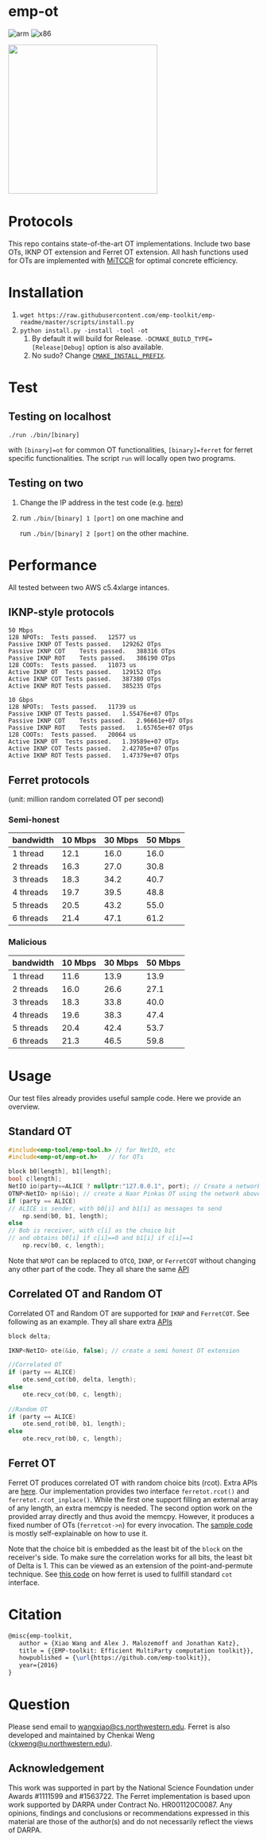 # emp-ot 
![arm](https://github.com/emp-toolkit/emp-ot/workflows/arm/badge.svg)
![x86](https://github.com/emp-toolkit/emp-ot/workflows/x86/badge.svg)

<img src="https://raw.githubusercontent.com/emp-toolkit/emp-readme/master/art/logo-full.jpg" width=300px/>

Protocols
=====
This repo contains state-of-the-art OT implementations. Include two base OTs, IKNP OT extension and Ferret OT extension. All hash functions used for OTs are implemented with [MiTCCR](https://github.com/emp-toolkit/emp-tool/blob/master/emp-tool/utils/mitccrh.h#L8) for optimal concrete efficiency.

Installation
=====

1. `wget https://raw.githubusercontent.com/emp-toolkit/emp-readme/master/scripts/install.py`
2. `python install.py -install -tool -ot`
    1. By default it will build for Release. `-DCMAKE_BUILD_TYPE=[Release|Debug]` option is also available.
    2. No sudo? Change [`CMAKE_INSTALL_PREFIX`](https://cmake.org/cmake/help/v2.8.8/cmake.html#variable%3aCMAKE_INSTALL_PREFIX).

Test
=====

Testing on localhost
-----

   `./run ./bin/[binary]`

with `[binary]=ot` for common OT functionalities, `[binary]=ferret` for ferret specific functionalities. The script `run` will locally open two programs.
   
Testing on two
-----

1. Change the IP address in the test code (e.g. [here](https://github.com/emp-toolkit/emp-ot/blob/master/test/ot.cpp))

2. run `./bin/[binary] 1 [port]` on one machine and 
  
   run `./bin/[binary] 2 [port]` on the other machine.
  
Performance
=====
All tested between two AWS c5.4xlarge intances.

## IKNP-style protocols

```
50 Mbps
128 NPOTs:	Tests passed.	12577 us
Passive IKNP OT	Tests passed.	129262 OTps
Passive IKNP COT	Tests passed.	388316 OTps
Passive IKNP ROT	Tests passed.	386190 OTps
128 COOTs:	Tests passed.	11073 us
Active IKNP OT	Tests passed.	129152 OTps
Active IKNP COT	Tests passed.	387380 OTps
Active IKNP ROT	Tests passed.	385235 OTps

10 Gbps
128 NPOTs:	Tests passed.	11739 us
Passive IKNP OT	Tests passed.	1.55476e+07 OTps
Passive IKNP COT	Tests passed.	2.96661e+07 OTps
Passive IKNP ROT	Tests passed.	1.65765e+07 OTps
128 COOTs:	Tests passed.	20064 us
Active IKNP OT	Tests passed.	1.39589e+07 OTps
Active IKNP COT	Tests passed.	2.42705e+07 OTps
Active IKNP ROT	Tests passed.	1.47379e+07 OTps

```

## Ferret protocols
(unit: million random correlated OT per second)
### Semi-honest
bandwidth |10 Mbps|30 Mbps|50 Mbps
------------------|-------|-------|-------
1  thread         |12.1   |16.0   |16.0
2 threads         |16.3   |27.0   |30.8
3 threads         |18.3   |34.2   |40.7
4 threads         |19.7   |39.5   |48.8
5 threads         |20.5   |43.2   |55.0
6 threads         |21.4   |47.1   |61.2

### Malicious
bandwidth |10 Mbps|30 Mbps|50 Mbps
------------------|-------|-------|-------|
1 thread          |11.6   |13.9   |13.9
2 threads         |16.0   |26.6   |27.1
3 threads         |18.3   |33.8   |40.0
4 threads         |19.6   |38.3   |47.4
5 threads         |20.4   |42.4   |53.7
6 threads         |21.3   |46.5   |59.8

Usage
=====
Our test files already provides useful sample code. Here we provide an overview.

Standard OT
-----

```cpp
#include<emp-tool/emp-tool.h> // for NetIO, etc
#include<emp-ot/emp-ot.h>   // for OTs

block b0[length], b1[length];
bool c[length];
NetIO io(party==ALICE ? nullptr:"127.0.0.1", port); // Create a network with Bob connecting to 127.0.0.1
OTNP<NetIO> np(&io); // create a Naor Pinkas OT using the network above
if (party == ALICE)
// ALICE is sender, with b0[i] and b1[i] as messages to send
    np.send(b0, b1, length); 
else
// Bob is receiver, with c[i] as the choice bit 
// and obtains b0[i] if c[i]==0 and b1[i] if c[i]==1
    np.recv(b0, c, length);  
```
Note that `NPOT` can be replaced to `OTCO`, `IKNP`, or `FerretCOT` without changing any other part of the code. They all share the same [API](https://github.com/emp-toolkit/emp-ot/blob/master/emp-ot/ot.h)

Correlated OT and Random OT
-----

Correlated OT and Random OT are supported for `IKNP` and `FerretCOT`. See following as an example. They all share extra [APIs](https://github.com/emp-toolkit/emp-ot/blob/master/emp-ot/cot.h)
```cpp
block delta;

IKNP<NetIO> ote(&io, false); // create a semi honest OT extension

//Correlated OT
if (party == ALICE)
    ote.send_cot(b0, delta, length);
else
    ote.recv_cot(b0, c, length);
    
//Random OT
if (party == ALICE)
    ote.send_rot(b0, b1, length);
else
    ote.recv_rot(b0, c, length);
```

Ferret OT
-----

Ferret OT produces correlated OT with random choice bits (rcot). Extra APIs are [here](https://github.com/emp-toolkit/emp-ot/blob/master/emp-ot/ferret/ferret_cot.h). Our implementation provides two interface `ferretot.rcot()` and `ferretot.rcot_inplace()`. While the first one support filling an external array of any length, an extra memcpy is needed. The second option work on the provided array directly and thus avoid the memcpy. However, it produces a fixed number of OTs (`ferretcot->n`) for every invocation. The [sample code](https://github.com/emp-toolkit/emp-ot/blob/master/test/ferret.cpp#L7) is mostly self-explainable on how to use it.

Note that the choice bit is embedded as the least bit of the `block` on the receiver's side. To make sure the correlation works for all bits, the least bit of Delta is 1. This can be viewed as an extension of the point-and-permute technique. See [this code](https://github.com/emp-toolkit/emp-ot/blob/master/emp-ot/ferret/ferret_cot.hpp#L211) on how ferret is used to fullfill standard `cot` interface.

Citation
=====
```latex
@misc{emp-toolkit,
   author = {Xiao Wang and Alex J. Malozemoff and Jonathan Katz},
   title = {{EMP-toolkit: Efficient MultiParty computation toolkit}},
   howpublished = {\url{https://github.com/emp-toolkit}},
   year={2016}
}
```

Question
=====
Please send email to wangxiao@cs.northwestern.edu. Ferret is also developed and maintained by Chenkai Weng (ckweng@u.northwestern.edu).

## Acknowledgement
This work was supported in part by the National Science Foundation under Awards #1111599 and #1563722. The Ferret implementation is based upon work supported by DARPA under Contract No. HR001120C0087. Any opinions, findings and conclusions or recommendations expressed in this material are those of the author(s) and do not necessarily reflect the views of DARPA.
